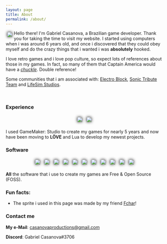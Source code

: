 ```yaml
---
layout: page
title: About
permalink: /about/
---
```


<!-- Set custom CSS style-->
<style>
    img#shadow {
        filter: drop-shadow(0px 0px 5px #222); 
        margin: 5px 5px 5px 5px;
    }

    div#center {
        text-align: center;
    }
</style>

<img id="shadow" src="../images/about/casanova.png" align="left">

Hello there! I'm Gabriel Casanova, a Brazilian game developer. Thank you for taking the time to visit my website. I started using computers when i was around 6 years old, and once i discovered that they could obey myself and do the crazy things that i wanted i was **absolutely** hooked. 

I love retro games and i love pop culture, so expect lots of references about those in my games. In fact, so many of them that Captain America would have a [*chuckle*](https://www.youtube.com/watch?v=fzZNWqUJuA4). Double reference!

Some communities that i am associated with: [Electro Block](https://twitter.com/electro_block), [Sonic Tribute Team](https://sites.google.com/view/sonic-frost-fangame) and [LifeSim Studios](https://github.com/LifeSimStudios).

<br>

### Experience
<div id = "center" >
    <img id="shadow" src="../images/about/logo_gms.png">
    <img id="shadow" src="../images/about/logo_love2d.png">
</div>

I used GameMaker: Studio to create my games for nearly 5 years and now have been moving to **LÖVE** and Lua to develop my newest projects.


### Software
<div id = "center" >
    <img id="shadow" src="../images/about/logo_debian.png">
    <img id="shadow" src="../images/about/logo_vscode.png">
    <img id="shadow" src="../images/about/logo_tiled.png">
    <img id="shadow" src="../images/about/logo_aseprite.png">
    <img id="shadow" src="../images/about/logo_gimp.png">
    <img id="shadow" src="../images/about/logo_krita.png">
    <img id="shadow" src="../images/about/logo_audacity.png">
    <img id="shadow" src="../images/about/logo_kdenlive.png">
    <img id="shadow" src="../images/about/logo_ssr.png">
    <img id="shadow" src="../images/about/logo_lmms.png">
    <img id="shadow" src="../images/about/logo_git.png">
</div>

**All** the software that i use to create my games are Free & Open Source (FOSS).

### Fun facts:
* The sprite i used in this page was made by my friend [Fchar](https://twitter.com/fcharotario)!

### Contact me
**My e-Mail**: [casanovaproductions@gmail.com](mailto:casanovaproductions@gmail.com)

**Discord**: Gabriel Casanova#3706